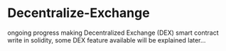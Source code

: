 # Decentralize-Exchange

ongoing progress making Decentralized Exchange (DEX) smart contract write in solidity, some DEX feature available will be explained later...
